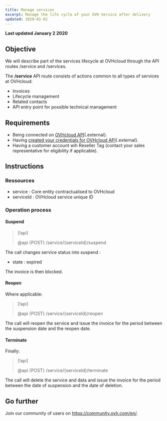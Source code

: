 ```yaml
---
title: Manage services
excerpt: Manage the life cycle of your OVH Service after delivery
updated: 2020-01-02
---
```


**Last updated January 2 2020**

## Objective

We will describe part of the services lifecycle at OVHcloud through the API routes /service and /services.

The **/service** API route consists of actions common to all types of services at OVHcloud:

* Invoices
* Lifecycle management
* Related contacts
* API entry point for possible technical management

## Requirements

* Being connected on [OVHcloud API](https://ca.api.ovh.com/){.external}.
* Having [created your credentials for OVHcloud API](/pages/account/api/first-steps){.external}.
* Having a customer account wih Reseller Tag (contact your sales representative for eligibility if applicable).


## Instructions

### Ressources

* service : Core entity contractualised to OVHcloud
* serviceId : OVHcloud service unique ID

### Operation process

#### Suspend

> [!api]
>
> @api {POST} /service/{serviceId}/suspend
>

The call changes service status into suspend :

* state : expired

The invoice is then blocked.

#### Reopen

Where applicable:

> [!api]
>
> @api {POST} /service/{serviceId}/reopen
>

The call will reopen the service and issue the invoice for the period between the suspension date and the reopen date.

#### Terminate

Finally:

> [!api]
>
> @api {POST} /service/{serviceId}/terminate
>

The call will delete the service and data and issue the invoice for the period between the date of suspension and the date of deletion.

## Go further

Join our community of users on <https://community.ovh.com/en/>.
